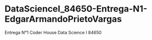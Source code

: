 # DataScienceI_84650-Entrega-N1-EdgarArmandoPrietoVargas
Entrega N°1 Coder House Data Science I 84650
